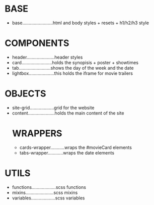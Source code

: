# BASE

-   base........................html and body styles + resets + h1/h2/h3 style

# COMPONENTS

-   header......................header styles
-   card........................holds the synopisis + poster + showtimes
-   tab.........................shows the day of the week and the date
-   lightbox....................this holds the iframe for movie trailers

# OBJECTS

-   site-grid...................grid for the website
-   content.....................holds the main content of the site
    # WRAPPERS
    -   cards-wrapper...........wraps the #movieCard elements
    -   tabs-wrapper............wraps the date elements

# UTILS

-   functions...................scss functions
-   mixins......................scss mixins
-   variables...................scss variables
